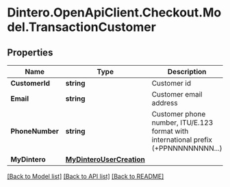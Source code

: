 # Dintero.OpenApiClient.Checkout.Model.TransactionCustomer

## Properties

Name | Type | Description | Notes
------------ | ------------- | ------------- | -------------
**CustomerId** | **string** | Customer id  | [optional] 
**Email** | **string** | Customer email address  | [optional] 
**PhoneNumber** | **string** | Customer phone number, ITU/E.123 format with international prefix (+PPNNNNNNNNN...)  | [optional] 
**MyDintero** | [**MyDinteroUserCreation**](MyDinteroUserCreation.md) |  | [optional] 

[[Back to Model list]](../README.md#documentation-for-models) [[Back to API list]](../README.md#documentation-for-api-endpoints) [[Back to README]](../README.md)

